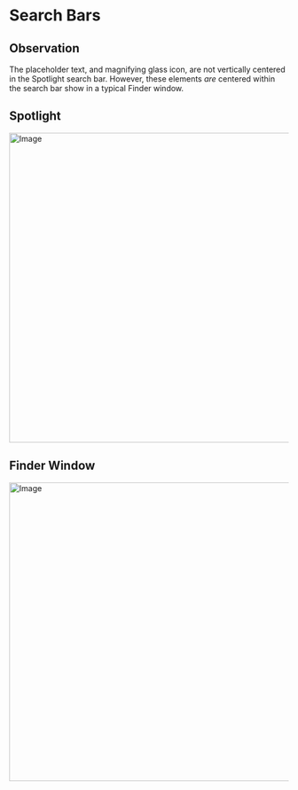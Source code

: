 # Search Bars

## Observation

The placeholder text, and magnifying glass icon, are not vertically centered in the Spotlight search bar. However, these elements *are* centered within the search bar show in a typical Finder window.

## Spotlight

<img width="1000" height="559" alt="Image" src="https://github.com/user-attachments/assets/6ec42e3b-0586-474b-9994-107fec368938" />

## Finder Window

<img width="1000" height="539" alt="Image" src="https://github.com/user-attachments/assets/860eef97-60cf-4332-abe2-5c2554a01683" />
